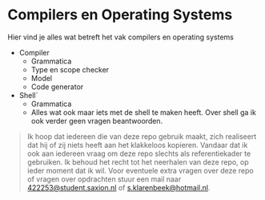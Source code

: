 # Compilers en Operating Systems


Hier vind je alles wat betreft het vak compilers en operating systems

  - Compiler
    - Grammatica
    - Type en scope checker
    - Model
    - Code generator
  - Shell`
    - Grammatica
    - Alles wat ook maar iets met de shell te maken heeft. Over shell ga ik ook verder geen vragen beantwoorden.


> Ik hoop dat iedereen die van deze repo gebruik maakt,
> zich realiseert dat hij of zij niets heeft aan het
> klakkeloos kopieren. Vandaar dat ik ook aan iedereen
> vraag om deze repo slechts als referentiekader te gebruiken. Ik behoud het recht tot het neerhalen van deze repo, op ieder moment dat ik wil. Voor eventuele extra vragen over deze repo of vragen over opdrachten stuur een mail naar 422253@student.saxion.nl of s.klarenbeek@hotmail.nl.
